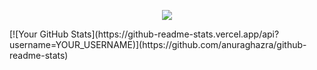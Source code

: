 <p align="center">
  <img src="https://capsule-render.vercel.app/api?text=Hey%20Everyone!%F0%9F%95%B9%EF%B8%8F&fontAlignY=30&animation=fadeIn&type=waving&color=gradient&height=250&theme=dark&desc=(I%20spent%20to%20much%20time%20on%20this)"/>
</p>
[![Your GitHub Stats](https://github-readme-stats.vercel.app/api?username=YOUR_USERNAME)](https://github.com/anuraghazra/github-readme-stats)

<!--
**mathferm/mathferm** is a ✨ _special_ ✨ repository because its `README.md` (this file) appears on your GitHub profile.

Here are some ideas to get you started:

- 🔭 I’m currently working on ...
- 🌱 I’m currently learning ...
- 👯 I’m looking to collaborate on ...
- 🤔 I’m looking for help with ...
- 💬 Ask me about ...
- 📫 How to reach me: ...
- 😄 Pronouns: ...
- ⚡ Fun fact: ...
-->
